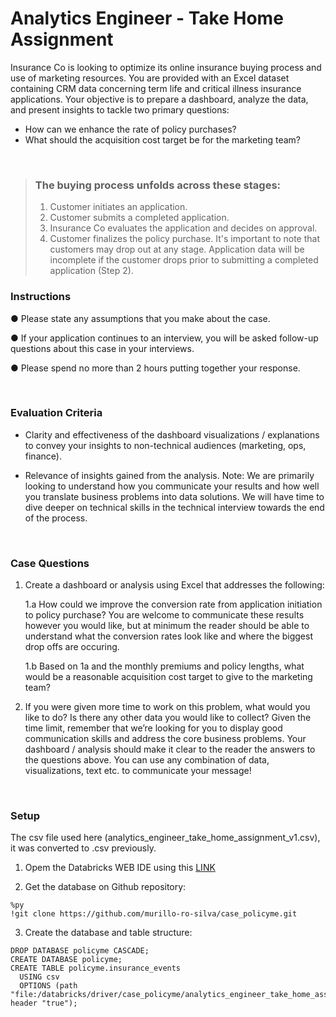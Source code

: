 # Analytics Engineer - Take Home Assignment

Insurance Co is looking to optimize its online insurance buying process and use of marketing resources. You are provided with an Excel dataset containing CRM data concerning term life and critical illness insurance applications. Your objective is to prepare a dashboard, analyze the data, and present insights to tackle two primary questions:

* How can we enhance the rate of policy purchases?
* What should the acquisition cost target be for the marketing team?

<br>

> ### The buying process unfolds across these stages:
>
> 1. Customer initiates an application.
> 2. Customer submits a completed application.
> 3. Insurance Co evaluates the application and decides on approval.
> 4. Customer finalizes the policy purchase.
It's important to note that customers may drop out at any stage. Application data will be incomplete if the customer drops prior to submitting a completed application (Step 2).

### Instructions

● Please state any assumptions that you make about the case.

● If your application continues to an interview, you will be asked follow-up questions about
this case in your interviews.

● Please spend no more than 2 hours putting together your response.

<br>

### Evaluation Criteria

* Clarity and effectiveness of the dashboard visualizations / explanations to convey your insights to non-technical audiences (marketing, ops, finance).

* Relevance of insights gained from the analysis.
Note: We are primarily looking to understand how you communicate your results and how well you translate business problems into data solutions. We will have time to dive deeper on technical skills in the technical interview towards the end of the process.

<br>

### Case Questions

1. Create a dashboard or analysis using Excel that addresses the following:

    1.a How could we improve the conversion rate from application initiation to policy
    purchase? You are welcome to communicate these results however you would like, but at minimum the reader should be able to understand what the conversion rates look like and where the biggest drop offs are occuring.

    1.b Based on 1a and the monthly premiums and policy lengths, what would be a reasonable acquisition cost target to give to the marketing team?

2. If you were given more time to work on this problem, what would you like to do? Is there any other data you would like to collect?
Given the time limit, remember that we’re looking for you to display good communication skills and address the core business problems. Your dashboard / analysis should make it clear to the reader the answers to the questions above. You can use any combination of data, visualizations, text etc. to communicate your message!

<br>

### Setup 

The csv file used here (analytics_engineer_take_home_assignment_v1.csv), it was converted to .csv previously.

1. Opem the Databricks WEB IDE using this [LINK](https://community.cloud.databricks.com/?o=938604926274821#notebook/300697287821923/command/3399427677679308)


2. Get the database on Github repository:
```
%py
!git clone https://github.com/murillo-ro-silva/case_policyme.git
```

3. Create the database and table structure:
```
DROP DATABASE policyme CASCADE;
CREATE DATABASE policyme;
CREATE TABLE policyme.insurance_events
  USING csv
  OPTIONS (path "file:/databricks/driver/case_policyme/analytics_engineer_take_home_assignment_v1.csv", header "true");
```
